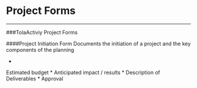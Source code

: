 # Project Forms



---


###TolaActiviy Project Forms

####Project Initiation Form 
Documents the initiation of a project and the key components of the planning

* 
Estimated budget
* 
Anticipated impact / results
* 
Description of Deliverables
* 
Approval






